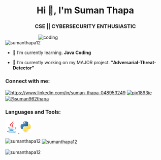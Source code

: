 <h1 align="center">Hi 👋, I'm Suman Thapa</h1>
<h3 align="center">CSE || CYBERSECURITY ENTHUSIASTIC</h3>

<img align="right" alt="coding" width="400" src="https://github.com/SumanThapa12/SumanThapa12/assets/144421926/a2ef5566-7b22-40a3-8e07-59bf63f61030">


<p align="left"> <img src="https://komarev.com/ghpvc/?username=sumanthapa12&label=Profile%20views&color=0e75b6&style=flat" alt="sumanthapa12" /> </p>

- 🌱 I’m currently learning. **Java Coding**

- 🔭 I’m currently working on my MAJOR project. **"Adversarial-Threat-Detector"**


<h3 align="left">Connect with me:</h3>
<p align="left">
<a href="https://linkedin.com/in/https://www.linkedin.com/in/suman-thapa-048953249" target="blank"><img align="center" src="https://raw.githubusercontent.com/rahuldkjain/github-profile-readme-generator/master/src/images/icons/Social/linked-in-alt.svg" alt="https://www.linkedin.com/in/suman-thapa-048953249" height="30" width="40" /></a>
<a href="https://www.codechef.com/users/pix1893ie" target="blank"><img align="center" src="https://cdn.jsdelivr.net/npm/simple-icons@3.1.0/icons/codechef.svg" alt="pix1893ie" height="30" width="40" /></a>
<a href="https://www.hackerrank.com/@suman962thapa" target="blank"><img align="center" src="https://raw.githubusercontent.com/rahuldkjain/github-profile-readme-generator/master/src/images/icons/Social/hackerrank.svg" alt="@suman962thapa" height="30" width="40" /></a>
</p>

<h3 align="left">Languages and Tools:</h3>
<p align="left"> <a href="https://www.java.com" target="_blank" rel="noreferrer"> <img src="https://raw.githubusercontent.com/devicons/devicon/master/icons/java/java-original.svg" alt="java" width="40" height="40"/> </a> <a href="https://www.python.org" target="_blank" rel="noreferrer"> <img src="https://raw.githubusercontent.com/devicons/devicon/master/icons/python/python-original.svg" alt="python" width="40" height="40"/> </a> </p>

<p><img align="left" src="https://github-readme-stats.vercel.app/api/top-langs?username=sumanthapa12&show_icons=true&locale=en&layout=compact" alt="sumanthapa12" /></p>

<p>&nbsp;<img align="center" src="https://github-readme-stats.vercel.app/api?username=sumanthapa12&show_icons=true&locale=en" alt="sumanthapa12" /></p>

<p><img align="center" src="https://github-readme-streak-stats.herokuapp.com/?user=sumanthapa12&" alt="sumanthapa12" /></p>
